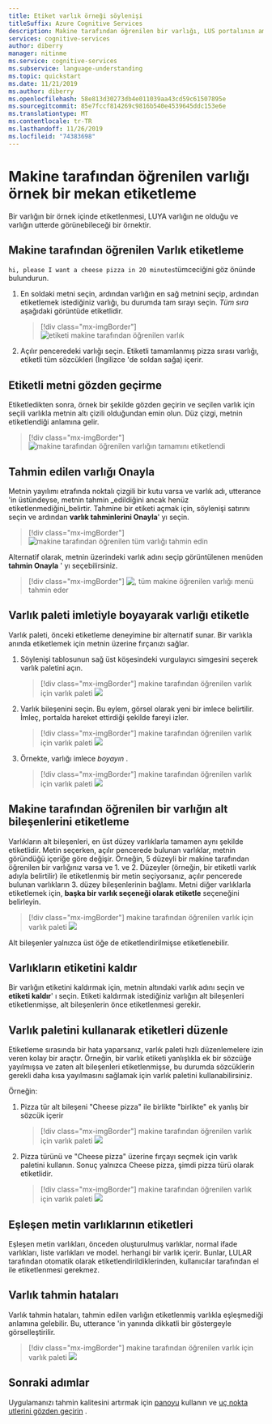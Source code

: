 ```yaml
---
title: Etiket varlık örneği söylenişi
titleSuffix: Azure Cognitive Services
description: Makine tarafından öğrenilen bir varlığı, LUS portalının amaç ayrıntısı sayfasında örnek bir örnekte bulunan alt bileşenler ile nasıl etiketleyeceğinizi öğrenin.
services: cognitive-services
author: diberry
manager: nitinme
ms.service: cognitive-services
ms.subservice: language-understanding
ms.topic: quickstart
ms.date: 11/21/2019
ms.author: diberry
ms.openlocfilehash: 58e813d30273db4e011039aa43cd59c61507895e
ms.sourcegitcommit: 85e7fccf814269c9816b540e4539645ddc153e6e
ms.translationtype: MT
ms.contentlocale: tr-TR
ms.lasthandoff: 11/26/2019
ms.locfileid: "74383698"
---
```

# <a name="label-machine-learned-entity-in-an-example-utterance"></a>Makine tarafından öğrenilen varlığı örnek bir mekan etiketleme

Bir varlığın bir örnek içinde etiketlenmesi, LUYA varlığın ne olduğu ve varlığın utterde görünebileceği bir örnektir. 

## <a name="labeling-machine-learned-entity"></a>Makine tarafından öğrenilen Varlık etiketleme

`hi, please I want a cheese pizza in 20 minutes`tümceciğini göz önünde bulundurun. 

1. En soldaki metni seçin, ardından varlığın en sağ metnini seçip, ardından etiketlemek istediğiniz varlığı, bu durumda tam sırayı seçin. _Tüm sıra_ aşağıdaki görüntüde etiketlidir.

    > [!div class="mx-imgBorder"]
    > ![etiketi makine tarafından öğrenilen varlık](media/label-utterances/example-1-label-machine-learned-entity-complete-order.png)

1. Açılır penceredeki varlığı seçin. Etiketli tamamlanmış pizza sırası varlığı, etiketli tüm sözcükleri (Ingilizce 'de soldan sağa) içerir. 

## <a name="review-labeled-text"></a>Etiketli metni gözden geçirme

Etiketledikten sonra, örnek bir şekilde gözden geçirin ve seçilen varlık için seçili varlıkla metnin altı çizili olduğundan emin olun. Düz çizgi, metnin etiketlendiği anlamına gelir. 

> [!div class="mx-imgBorder"]
> ![makine tarafından öğrenilen varlığın tamamını etiketlendi](media/label-utterances/example-1-label-machine-learned-entity-complete-order-labeled.png)

## <a name="confirm-predicted-entity"></a>Tahmin edilen varlığı Onayla

Metnin yayılımı etrafında noktalı çizgili bir kutu varsa ve varlık adı, utterance 'in üstündeyse, metnin tahmin _edildiğini ancak henüz etiketlenmediğini_belirtir. Tahmine bir etiketi açmak için, söylenişi satırını seçin ve ardından **varlık tahminlerini Onayla**' yı seçin.

> [!div class="mx-imgBorder"]
> ![makine tarafından öğrenilen tüm varlığı tahmin edin](media/label-utterances/example-1-label-machine-learned-entity-complete-order-predicted.png)

Alternatif olarak, metnin üzerindeki varlık adını seçip görüntülenen menüden **tahmin Onayla** ' yı seçebilirsiniz.

> [!div class="mx-imgBorder"]
> ![, tüm makine öğrenilen varlığı menü](media/label-utterances/example-1-label-machine-learned-entity-complete-order-predicted-menu.png) tahmin eder

## <a name="label-entity-by-painting-with-entity-palette-cursor"></a>Varlık paleti imletiyle boyayarak varlığı etiketle

Varlık paleti, önceki etiketleme deneyimine bir alternatif sunar. Bir varlıkla anında etiketlemek için metnin üzerine fırçanızı sağlar.

1. Söylenişi tablosunun sağ üst köşesindeki vurgulayıcı simgesini seçerek varlık paletini açın. 

    > [!div class="mx-imgBorder"]
    > makine tarafından öğrenilen varlık için varlık paleti ![](media/label-utterances/example-1-label-machine-learned-entity-palette.png)

2. Varlık bileşenini seçin. Bu eylem, görsel olarak yeni bir imlece belirtilir. İmleç, portalda hareket ettirdiği şekilde fareyi izler. 

    > [!div class="mx-imgBorder"]
    > makine tarafından öğrenilen varlık için varlık paleti ![](media/label-utterances/example-1-label-machine-learned-entity-palette-menu.png)

3. Örnekte, varlığı imlece _boyayın_ .

    > [!div class="mx-imgBorder"]
    > makine tarafından öğrenilen varlık için varlık paleti ![](media/label-utterances/example-1-label-machine-learned-entity-palette-label-action.png)

## <a name="labeling-subcomponents-of-a-machine-learned-entity"></a>Makine tarafından öğrenilen bir varlığın alt bileşenlerini etiketleme

Varlıkların alt bileşenleri, en üst düzey varlıklarla tamamen aynı şekilde etiketlidir. Metin seçerken, açılır pencerede bulunan varlıklar, metnin göründüğü içeriğe göre değişir. Örneğin, 5 düzeyli bir makine tarafından öğrenilen bir varlığınız varsa ve 1. ve 2. Düzeyler (örneğin, bir etiketli varlık adıyla belirtilir) ile etiketlenmiş bir metin seçiyorsanız, açılır pencerede bulunan varlıkların 3. düzey bileşenlerinin bağlamı. Metni diğer varlıklarla etiketlemek için, **başka bir varlık seçeneği olarak etiketle** seçeneğini belirleyin.

> [!div class="mx-imgBorder"]
> makine tarafından öğrenilen varlık için varlık paleti ![](media/label-utterances/example-1-label-machine-learned-entity-subcomponent.png)

Alt bileşenler yalnızca üst öğe de etiketlendirilmişse etiketlenebilir. 

## <a name="unlabel-entities"></a>Varlıkların etiketini kaldır

Bir varlığın etiketini kaldırmak için, metnin altındaki varlık adını seçin ve **etiketi kaldır**' ı seçin. Etiketi kaldırmak istediğiniz varlığın alt bileşenleri etiketlenmişse, alt bileşenlerin önce etiketlenmesi gerekir. 

## <a name="editing-labels-using-the-entity-palette"></a>Varlık paletini kullanarak etiketleri düzenle

Etiketleme sırasında bir hata yaparsanız, varlık paleti hızlı düzenlemelere izin veren kolay bir araçtır. Örneğin, bir varlık etiketi yanlışlıkla ek bir sözcüğe yayılmışsa ve zaten alt bileşenleri etiketlenmişse, bu durumda sözcüklerin gerekli daha kısa yayılmasını sağlamak için varlık paletini kullanabilirsiniz.

Örneğin:

1. Pizza tür alt bileşeni "Cheese pizza" ile birlikte "birlikte" ek yanlış bir sözcük içerir

    > [!div class="mx-imgBorder"]
    > makine tarafından öğrenilen varlık için varlık paleti ![](media/label-utterances/edit-label-with-palette-1.png)

2. Pizza türünü ve "Cheese pizza" üzerine fırçayı seçmek için varlık paletini kullanın. Sonuç yalnızca Cheese pizza, şimdi pizza türü olarak etiketlidir.

    > [!div class="mx-imgBorder"]
    > makine tarafından öğrenilen varlık için varlık paleti ![](media/label-utterances/edit-label-with-palette-2.png)


## <a name="labels-for-matching-text-entities"></a>Eşleşen metin varlıklarının etiketleri

Eşleşen metin varlıkları, önceden oluşturulmuş varlıklar, normal ifade varlıkları, liste varlıkları ve model. herhangi bir varlık içerir. Bunlar, LULAR tarafından otomatik olarak etiketlendirildiklerinden, kullanıcılar tarafından el ile etiketlenmesi gerekmez.

## <a name="entity-prediction-errors"></a>Varlık tahmin hataları

Varlık tahmin hataları, tahmin edilen varlığın etiketlenmiş varlıkla eşleşmediği anlamına gelebilir. Bu, utterance 'in yanında dikkatli bir göstergeyle görselleştirilir.

> [!div class="mx-imgBorder"]
> makine tarafından öğrenilen varlık için varlık paleti ![](media/label-utterances/example-utterance-indicates-prediction-error.png)

## <a name="next-steps"></a>Sonraki adımlar

Uygulamanızı tahmin kalitesini artırmak için [panoyu](luis-how-to-use-dashboard.md) kullanın ve [uç nokta utlerini gözden geçirin](luis-how-to-review-endpoint-utterances.md) .